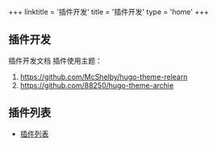 +++
linktitle = '插件开发'
title = '插件开发'
type = 'home'
+++


## 插件开发

插件开发文档
插件使用主题：
1. https://github.com/McShelby/hugo-theme-relearn
2. https://github.com/88250/hugo-theme-archie

## 插件列表

* [插件列表](https://github.com/88250/hugo-theme-archie/wiki/%E6%8F%92%E4%BB%B6%E5%88%97%E8%A1%A8)